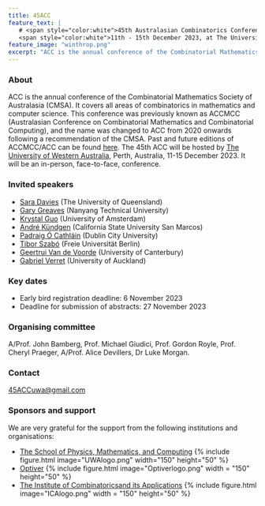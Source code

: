 ```yaml
---
title: 45ACC
feature_text: |
   # <span style="color:white">45th Australasian Combinatorics Conference</span>
   <span style="color:white">11th - 15th December 2023, at The University of Western Australia</span> 
feature_image: "winthrop.png"
excerpt: "ACC is the annual conference of the Combinatorial Mathematics Society of Australasia (CMSA). "
---
```


### About

ACC is the annual conference of the Combinatorial Mathematics Society of Australasia (CMSA). It covers all areas of combinatorics in mathematics and computer science. This conference was previously known as ACCMCC (Australasian Conference on Combinatorial Mathematics and Combinatorial Computing), and the name was changed to ACC from 2020 onwards following a recommendation of the CMSA. Past and future editions of ACCMCC/ACC can be found [here](http://combinatorics-australasia.org/conferences.html).
The 45th ACC will be hosted by [The University of Western Australia](https://www.uwa.edu.au), Perth, Australia, 11-15 December 2023. It will be an in-person, face-to-face, conference.


### Invited speakers

- [Sara Davies](https://smp.uq.edu.au/profile/270/sara-davies) (The University of Queensland)
- [Gary Greaves](https://personal.ntu.edu.sg/gary/) (Nanyang Technical University)
- [Krystal Guo](https://krystalguo.com/) (University of Amsterdam)
- [André Kündgen](https://public.csusm.edu/akundgen/) (California State University San Marcos)
- [Padraig Ó Cathláin](https://sites.google.com/site/pocathain/) (Dublin City University)
- [Tibor Szabó](https://page.mi.fu-berlin.de/szabo/) (Freie Universität Berlin)
- [Geertrui Van de Voorde](https://www.math.canterbury.ac.nz/~g.voorde/) (University of Canterbury)
- [Gabriel Verret](https://profiles.auckland.ac.nz/g-verret) (University of Auckland)

### Key dates

- Early bird registration deadline: 6 November 2023
- Deadline for submission of abstracts: 27 November 2023 

### Organising committee

A/Prof. John Bamberg, Prof. Michael Giudici, Prof. Gordon Royle, Prof. Cheryl Praeger, A/Prof. Alice Devillers, Dr Luke Morgan.

### Contact

[45ACCuwa@gmail.com](mailto:45ACCuwa@gmail.com)

### Sponsors and support

We are very grateful for the support from the following institutions and organisations:
- [The School of Physics, Mathematics, and Computing](https://www.uwa.edu.au/schools/Physics-Mathematics-Computing) {% include figure.html image="UWAlogo.png" width="150" height="50" %}
- [Optiver](https://optiver.com/) {% include figure.html image="Optiverlogo.png" width = "150" height="50" %}
- [The Institute of Combinatoricsand its Applications](http://the-ica.org/) {% include figure.html image="ICAlogo.png" width = "150" height="50" %}




